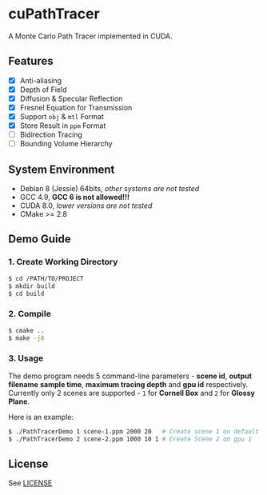 # cuPathTracer
A Monte Carlo Path Tracer implemented in CUDA.

## Features

- [x] Anti-aliasing
- [x] Depth of Field
- [x] Diffusion & Specular Reflection
- [x] Fresnel Equation for Transmission
- [x] Support `obj` & `mtl` Format
- [x] Store Result in `ppm` Format
- [ ] Bidirection Tracing
- [ ] Bounding Volume Hierarchy

## System Environment

+ Debian 8 (Jessie) 64bits, *other systems are not tested*
+ GCC 4.9, **GCC 6 is not allowed!!!**
+ CUDA 8.0, *lower versions are not tested*
+ CMake >= 2.8

## Demo Guide

### 1. Create Working Directory

```bash
$ cd /PATH/TO/PROJECT
$ mkdir build
$ cd build
```

### 2. Compile

```bash
$ cmake ..
$ make -j8
```

### 3. Usage

The demo program needs 5 command-line parameters - **scene id**, **output filename** **sample time**, **maximum tracing depth** and **gpu id** respectively.
Currently only 2 scenes are supported - `1` for **Cornell Box** and `2` for **Glossy Plane**.

Here is an example:

```bash
$ ./PathTracerDemo 1 scene-1.ppm 2000 20   # Create scene 1 on default gpu (gpu 0)
$ ./PathTracerDemo 2 scene-2.ppm 1000 10 1 # Create Scene 2 on gpu 1
```

## License

See [LICENSE](LICENSE)